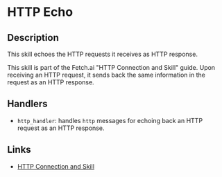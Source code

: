 # HTTP Echo

## Description

This skill echoes the HTTP requests it receives as HTTP response.

This skill is part of the Fetch.ai "HTTP Connection and Skill" guide. Upon receiving an HTTP request, it sends back the same information in the request as an HTTP response.

## Handlers

- `http_handler`: handles `http` messages for echoing back an HTTP request as an HTTP response.

## Links

- <a href="https://docs.fetch.ai/aea/http-connection-and-skill/" target="_blank">HTTP Connection and Skill</a>